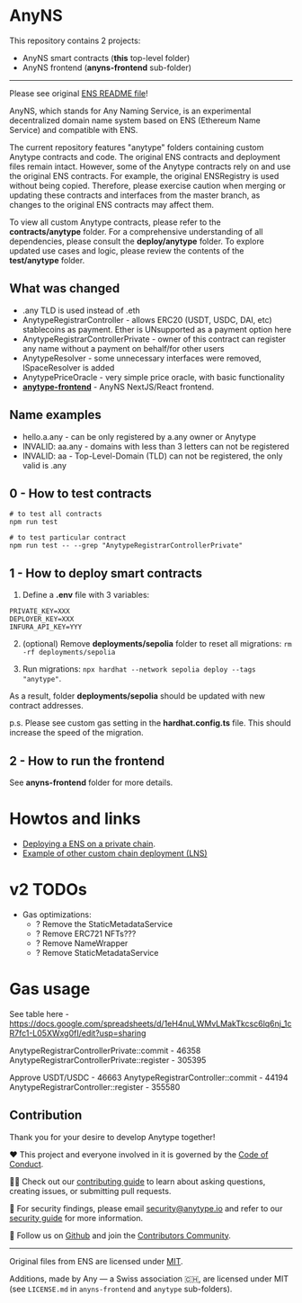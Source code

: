 # AnyNS

This repository contains 2 projects:

- AnyNS smart contracts (**this** top-level folder)
- AnyNS frontend (**anyns-frontend** sub-folder)

---

Please see original [ENS README file](ORIGINAL_ENS_README.md)!

AnyNS, which stands for Any Naming Service, is an experimental decentralized domain name system based on ENS (Ethereum Name Service) and compatible with ENS.

The current repository features "anytype" folders containing custom Anytype contracts and code. The original ENS contracts and deployment files remain intact. However, some of the Anytype contracts rely on and use the original ENS contracts. For example, the original ENSRegistry is used without being copied. Therefore, please exercise caution when merging or updating these contracts and interfaces from the master branch, as changes to the original ENS contracts may affect them.

To view all custom Anytype contracts, please refer to the **contracts/anytype** folder. For a comprehensive understanding of all dependencies, please consult the **deploy/anytype** folder. To explore updated use cases and logic, please review the contents of the **test/anytype** folder.

## What was changed

- .any TLD is used instead of .eth
- AnytypeRegistrarController - allows ERC20 (USDT, USDC, DAI, etc) stablecoins as payment. Ether is UNsupported as a payment option here
- AnytypeRegistrarControllerPrivate - owner of this contract can register any name without a payment on behalf/for other users
- AnytypeResolver - some unnecessary interfaces were removed, ISpaceResolver is added
- AnytypePriceOracle - very simple price oracle, with basic functionality
- **[anytype-frontend](anytype-frontend)** - AnyNS NextJS/React frontend.

## Name examples

- hello.a.any - can be only registered by a.any owner or Anytype
- INVALID: aa.any - domains with less than 3 letters can not be registered
- INVALID: aa - Top-Level-Domain (TLD) can not be registered, the only valid is .any

## 0 - How to test contracts

```
# to test all contracts
npm run test

# to test particular contract
npm run test -- --grep "AnytypeRegistrarControllerPrivate"
```

## 1 - How to deploy smart contracts

1. Define a **.env** file with 3 variables:

```
PRIVATE_KEY=XXX
DEPLOYER_KEY=XXX
INFURA_API_KEY=YYY
```

2. (optional) Remove **deployments/sepolia** folder to reset all migrations:
   `rm -rf deployments/sepolia`

3. Run migrations:
   `npx hardhat --network sepolia deploy --tags "anytype"`.

As a result, folder **deployments/sepolia** should be updated with new contract addresses.

p.s. Please see custom gas setting in the **hardhat.config.ts** file. This should increase the speed of the migration.

## 2 - How to run the frontend

See **anyns-frontend** folder for more details.

# Howtos and links

- [Deploying a ENS on a private chain](https://docs.ens.domains/deploying-ens-on-a-private-chain).
- [Example of other custom chain deployment (LNS)](https://github.com/bchdomains/lns-contracts/commit/88ca736baf574b2f85ea43f3c40376979272ebce#diff-cf4ef7c51dc9f81cad1d504da0d1c3a3437ac7b7d1374ee7127886cf1d1a5092)

# v2 TODOs

- Gas optimizations:
  - ? Remove the StaticMetadataService
  - ? Remove ERC721 NFTs???
  - ? Remove NameWrapper
  - ? Remove StaticMetadataService

# Gas usage

See table here - https://docs.google.com/spreadsheets/d/1eH4nuLWMvLMakTkcsc6lq6nj_1cR7fc1-L05XWxg0fI/edit?usp=sharing

AnytypeRegistrarControllerPrivate::commit - 46358
AnytypeRegistrarControllerPrivate::register - 305395

Approve USDT/USDC - 46663
AnytypeRegistrarController::commit - 44194
AnytypeRegistrarController::register - 355580

## Contribution

Thank you for your desire to develop Anytype together!

❤️ This project and everyone involved in it is governed by the [Code of Conduct](https://github.com/anyproto/.github/blob/main/docs/CODE_OF_CONDUCT.md).

🧑‍💻 Check out our [contributing guide](https://github.com/anyproto/.github/blob/main/docs/CONTRIBUTING.md) to learn about asking questions, creating issues, or submitting pull requests.

🫢 For security findings, please email [security@anytype.io](mailto:security@anytype.io) and refer to our [security guide](https://github.com/anyproto/.github/blob/main/docs/SECURITY.md) for more information.

🤝 Follow us on [Github](https://github.com/anyproto) and join the [Contributors Community](https://github.com/orgs/anyproto/discussions).

---
Original files from ENS are licensed under [MIT](./LICENSE.txt).

Additions, made by Any — a Swiss association 🇨🇭, are licensed under MIT (see `LICENSE.md` in `anyns-frontend` and `anytype` sub-folders).

